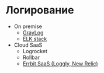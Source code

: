 # Логирование

- On premise
	- [GrayLog](logging/graylog.md)
	- [ELK stack](monitoring/elk.md)
- Cloud SaaS
	- Logrocket
	- Rollbar
	- [Errbit SaaS (Loggly, New Relic)](https://www.sitepoint.com/logging-errors-client-side-apps/)

